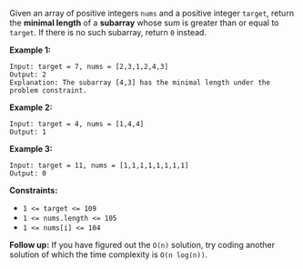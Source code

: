 Given an array of positive integers `nums` and a positive integer `target`, return the **minimal length** of a 
**subarray** whose sum is greater than or equal to `target`. If there is no such subarray, return `0` instead.

**Example 1:**
```
Input: target = 7, nums = [2,3,1,2,4,3]
Output: 2
Explanation: The subarray [4,3] has the minimal length under the problem constraint.
```
**Example 2:**
```
Input: target = 4, nums = [1,4,4]
Output: 1
```
**Example 3:**
```
Input: target = 11, nums = [1,1,1,1,1,1,1,1]
Output: 0
```

**Constraints:**
- `1 <= target <= 109`
- `1 <= nums.length <= 105`
- `1 <= nums[i] <= 104`
 

**Follow up:** If you have figured out the `O(n)` solution, try coding another solution of which the time complexity is `O(n log(n))`.